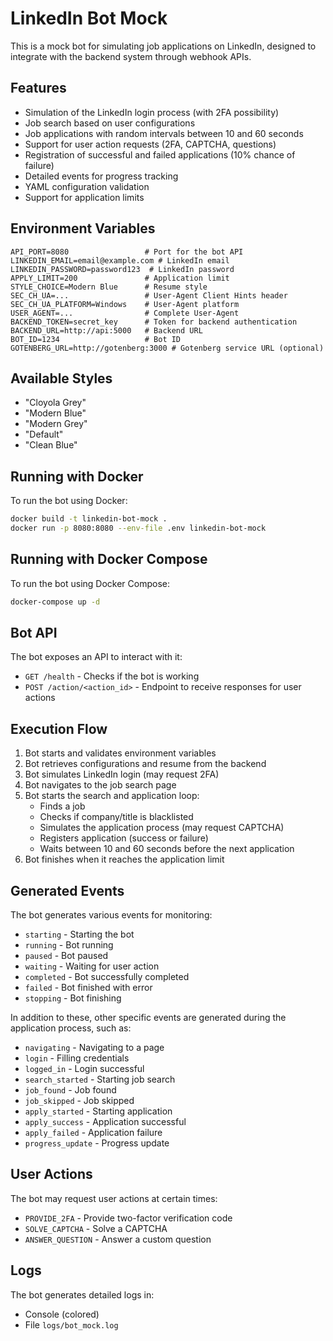 # LinkedIn Bot Mock

This is a mock bot for simulating job applications on LinkedIn, designed to integrate with the backend system through webhook APIs.

## Features

- Simulation of the LinkedIn login process (with 2FA possibility)
- Job search based on user configurations
- Job applications with random intervals between 10 and 60 seconds
- Support for user action requests (2FA, CAPTCHA, questions)
- Registration of successful and failed applications (10% chance of failure)
- Detailed events for progress tracking
- YAML configuration validation
- Support for application limits

## Environment Variables

```
API_PORT=8080                 # Port for the bot API
LINKEDIN_EMAIL=email@example.com # LinkedIn email
LINKEDIN_PASSWORD=password123  # LinkedIn password
APPLY_LIMIT=200               # Application limit
STYLE_CHOICE=Modern Blue      # Resume style
SEC_CH_UA=...                 # User-Agent Client Hints header
SEC_CH_UA_PLATFORM=Windows    # User-Agent platform
USER_AGENT=...                # Complete User-Agent
BACKEND_TOKEN=secret_key      # Token for backend authentication
BACKEND_URL=http://api:5000   # Backend URL
BOT_ID=1234                   # Bot ID
GOTENBERG_URL=http://gotenberg:3000 # Gotenberg service URL (optional)
```

## Available Styles

- "Cloyola Grey"
- "Modern Blue" 
- "Modern Grey"
- "Default"
- "Clean Blue"

## Running with Docker

To run the bot using Docker:

```bash
docker build -t linkedin-bot-mock .
docker run -p 8080:8080 --env-file .env linkedin-bot-mock
```

## Running with Docker Compose

To run the bot using Docker Compose:

```bash
docker-compose up -d
```

## Bot API

The bot exposes an API to interact with it:

- `GET /health` - Checks if the bot is working
- `POST /action/<action_id>` - Endpoint to receive responses for user actions

## Execution Flow

1. Bot starts and validates environment variables
2. Bot retrieves configurations and resume from the backend
3. Bot simulates LinkedIn login (may request 2FA)
4. Bot navigates to the job search page
5. Bot starts the search and application loop:
   - Finds a job
   - Checks if company/title is blacklisted
   - Simulates the application process (may request CAPTCHA)
   - Registers application (success or failure)
   - Waits between 10 and 60 seconds before the next application
6. Bot finishes when it reaches the application limit

## Generated Events

The bot generates various events for monitoring:

- `starting` - Starting the bot
- `running` - Bot running
- `paused` - Bot paused
- `waiting` - Waiting for user action
- `completed` - Bot successfully completed
- `failed` - Bot finished with error
- `stopping` - Bot finishing

In addition to these, other specific events are generated during the application process, such as:

- `navigating` - Navigating to a page
- `login` - Filling credentials
- `logged_in` - Login successful
- `search_started` - Starting job search
- `job_found` - Job found
- `job_skipped` - Job skipped
- `apply_started` - Starting application
- `apply_success` - Application successful
- `apply_failed` - Application failure
- `progress_update` - Progress update

## User Actions

The bot may request user actions at certain times:

- `PROVIDE_2FA` - Provide two-factor verification code
- `SOLVE_CAPTCHA` - Solve a CAPTCHA
- `ANSWER_QUESTION` - Answer a custom question

## Logs

The bot generates detailed logs in:

- Console (colored)
- File `logs/bot_mock.log` 
